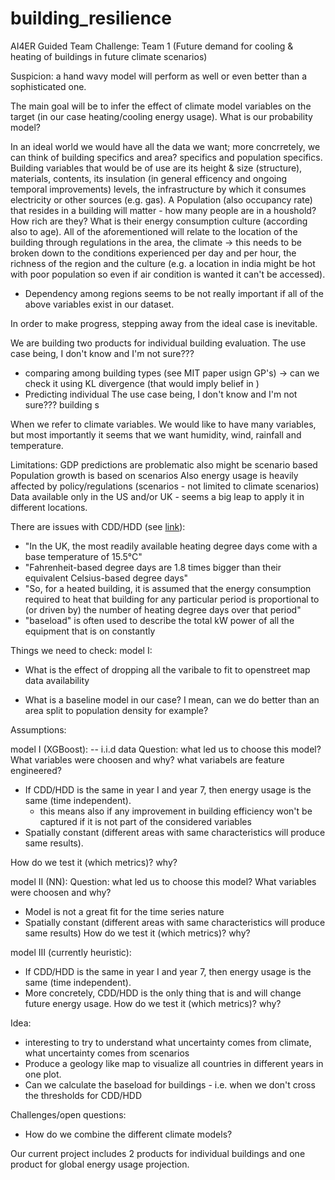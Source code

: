 # building_resilience
AI4ER Guided Team Challenge: Team 1 (Future demand for cooling &amp; heating of buildings in future climate scenarios)

Suspicion: a hand wavy model will perform as well or even better than a sophisticated one.

The main goal will be to infer the effect of climate model variables on the target (in our case heating/cooling energy usage). 
What is our probability model? 

In an ideal world we would have all the data we want; more concrretely, we can think of building specifics and area? specifics and population specifics. Building variables that would be of use are its height & size (structure), materials, contents, its insulation (in general efficency and ongoing temporal improvements) levels, the infrastructure by which it consumes electricity or other sources (e.g. gas). A Population (also occupancy rate) that resides in a building will matter - how many people are in a houshold? How rich are they? What is their energy consumption culture (according also to age). All of the aforementioned will relate to the location of the building through regulations in the area, the climate -> this needs to be broken down to the conditions experienced per day and per hour, the richness of the region and the culture (e.g. a location in india might be hot with poor population so even if air condition is wanted it can't be accessed). 
 - Dependency among regions seems to be not really important if all of the above variables exist in our dataset. 
 
In order to make progress, stepping away from the ideal case is inevitable.

We are building two products for individual building evaluation. 
The use case being, I don't know and I'm not sure??? 
 - comparing among building types (see MIT paper usign GP's) -> can we check it using KL divergence (that would imply belief in )
 - Predicting individual 
The use case being, I don't know and I'm not sure??? building s

When we refer to climate variables. We would like to have many variables, but most importantly it seems that we want humidity, wind, rainfall and temperature. 

Limitations: 
GDP predictions are problematic also might be scenario based
Population growth is based on scenarios 
Also energy usage is heavily affected by policy/regulations (scenarios - not limited to climate scenarios)
Data available only in the US and/or UK - seems a big leap to apply it in different locations. 

There are issues with CDD/HDD (see [link](https://www.energylens.com/articles/degree-days)):
+ "In the UK, the most readily available heating degree days come with a base temperature of 15.5°C"
+ "Fahrenheit-based degree days are 1.8 times bigger than their equivalent Celsius-based degree days"
+ "So, for a heated building, it is assumed that the energy consumption required to heat that building for any particular period is proportional to (or driven by) the number of heating degree days over that period"
+ "baseload" is often used to describe the total kW power of all the equipment that is on constantly



Things we need to check: 
model I: 
- What is the effect of dropping all the varibale to fit to openstreet map data availability

* What is a baseline model in our case? I mean, can we do better than an area split to population density for example? 

Assumptions: 

model I (XGBoost):
 -- i.i.d data
Question: what led us to choose this model?
What variables were choosen and why? what variabels are feature engineered? 
 - If CDD/HDD is the same in year I and year 7, then energy usage is the same (time independent). 
   - this means also if any improvement in building efficiency won't be captured if it is not part of the considered variables  
 - Spatially constant (different areas with same characteristics will produce same results).
 
How do we test it (which metrics)? why?
 
model II (NN):
Question: what led us to choose this model? 
What variables were choosen and why?
- Model is not a great fit for the time series nature 
- Spatially constant (different areas with same characteristics will produce same results)
How do we test it (which metrics)? why?

model III (currently heuristic): 
- If CDD/HDD is the same in year I and year 7, then energy usage is the same (time independent).
-  More concretely, CDD/HDD is the only thing that is and will change future energy usage. 
How do we test it (which metrics)? why?


Idea:
- interesting to try to understand what uncertainty comes from climate, what uncertainty comes from scenarios
- Produce a geology like map to visualize all countries in different years in one plot.
- Can we calculate the baseload for buildings - i.e. when we don't cross the thresholds for CDD/HDD

Challenges/open questions: 
- How do we combine the different climate models?



Our current project includes 2 products for individual buildings and one product for global energy usage projection.





